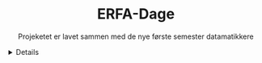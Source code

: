 <h1 align="center">ERFA-Dage</h1>

<p align="center">Projeketet er lavet sammen med de nye første semester datamatikkere</p>

<p>
<details>


